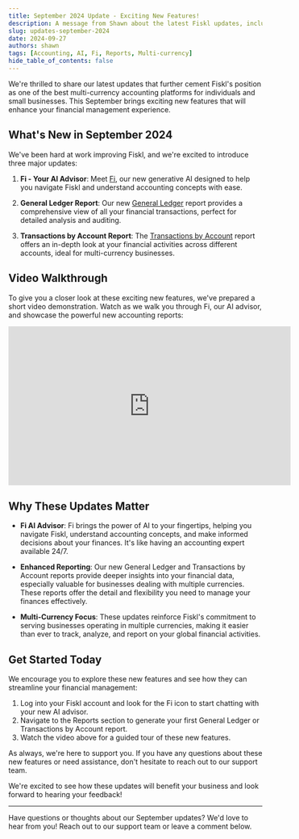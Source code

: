 ```yaml
---
title: September 2024 Update - Exciting New Features!
description: A message from Shawn about the latest Fiskl updates, including Fi AI and new accounting reports
slug: updates-september-2024
date: 2024-09-27
authors: shawn
tags: [Accounting, AI, Fi, Reports, Multi-currency]
hide_table_of_contents: false
---
```


We're thrilled to share our latest updates that further cement Fiskl's position as one of the best multi-currency accounting platforms for individuals and small businesses. This September brings exciting new features that will enhance your financial management experience.

## What's New in September 2024

We've been hard at work improving Fiskl, and we're excited to introduce three major updates:

1. **Fi - Your AI Advisor**: Meet [Fi](docs/core-features/fi), our new generative AI designed to help you navigate Fiskl and understand accounting concepts with ease.

2. **General Ledger Report**: Our new [General Ledger](docs/core-features/accounting/reports/general-ledger) report provides a comprehensive view of all your financial transactions, perfect for detailed analysis and auditing.

3. **Transactions by Account Report**: The [Transactions by Account](docs/core-features/accounting/reports/transactions-by-account) report offers an in-depth look at your financial activities across different accounts, ideal for multi-currency businesses.

## Video Walkthrough

To give you a closer look at these exciting new features, we've prepared a short video demonstration. Watch as we walk you through Fi, our AI advisor, and showcase the powerful new accounting reports:

<iframe width="560" height="315" src="https://www.youtube.com/embed/s23AlbXvSFU?si=9hJ0cFM9B3pfrTDP" title="YouTube video player" frameborder="0" allow="accelerometer; autoplay; clipboard-write; encrypted-media; gyroscope; picture-in-picture; web-share" referrerpolicy="strict-origin-when-cross-origin" allowfullscreen></iframe>

## Why These Updates Matter

- **Fi AI Advisor**: Fi brings the power of AI to your fingertips, helping you navigate Fiskl, understand accounting concepts, and make informed decisions about your finances. It's like having an accounting expert available 24/7.
<!-- truncate -->

- **Enhanced Reporting**: Our new General Ledger and Transactions by Account reports provide deeper insights into your financial data, especially valuable for businesses dealing with multiple currencies. These reports offer the detail and flexibility you need to manage your finances effectively.

- **Multi-Currency Focus**: These updates reinforce Fiskl's commitment to serving businesses operating in multiple currencies, making it easier than ever to track, analyze, and report on your global financial activities.

## Get Started Today

We encourage you to explore these new features and see how they can streamline your financial management:

1. Log into your Fiskl account and look for the Fi icon to start chatting with your new AI advisor.
2. Navigate to the Reports section to generate your first General Ledger or Transactions by Account report.
3. Watch the video above for a guided tour of these new features.

As always, we're here to support you. If you have any questions about these new features or need assistance, don't hesitate to reach out to our support team.

We're excited to see how these updates will benefit your business and look forward to hearing your feedback!

---

Have questions or thoughts about our September updates? We'd love to hear from you! Reach out to our support team or leave a comment below.